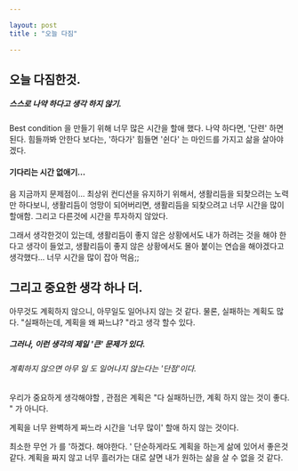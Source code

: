```yaml
---

layout: post
title : "오늘 다짐"

---
```


## 오늘 다짐한것.

##### 스스로 나약 하다고 생각 하지 않기.
Best condition 을 만들기 위해 너무 많은 시간을 할애 했다.
 나약 하다면, '단련' 하면된다.
 힘들까봐 안한다 보다는, '하다가' 힘들면 '쉰다' 는 마인드를 가지고 삶을 살아야겠다.

#### 기다리는 시간 없애기...

음 지금까지 문제점이... 최상위 컨디션을 유지하기 위해서,
생활리듬을 되찾으려는 노력만 하다보니, 생활리듬이 엉망이 되어버리면,
생활리듬을 되찾으려고 너무 시간을 많이 할애함. 그리고 다른것에 시간을 투자하지 않았다.

그래서 생각한것이 있는데, 생활리듬이 좋지 않은 상황에서도 내가 하려는 것을 해야 한다고 생각이 들었고, 생활리듬이 좋지 않은 상황에서도 몰아 붙이는 연습을 해야겠다고 생각했다...
너무 시간을 많이 잡아 먹음;;

## 그리고 중요한 생각 하나 더.
아무것도 계획하지 않으니, 아무일도 일어나지 않는 것 같다.
물론, 실패하는 계획도 많다.
"실패하는데, 계획을 왜 짜느냐? "라고 생각 할수 있다.

##### 그러나, 이런 생각의 제일 '큰' 문제가 있다.
###### 계획하지 않으면 아무 일 도 일어나지 않는다는 '단점'이다.

우리가 중요하게 생각해야할 , 관점은 계획은 "다 실패하닌깐, 계획 하지 않는 것이 좋다. " 가 아니다.

계획을 너무 완벽하게  짜느라 시간을 '너무 많이' 할애 하지 않는 것이다.

최소한 무언 가 를 '하겠다. 해야한다. ' 단순하게라도 계획을 하는게 삶에 있어서 좋은것 같다.
계획을 짜지 않고 너무 흘러가는 대로 살면 내가 원하는 삶을 살 수 없을 것 같다.